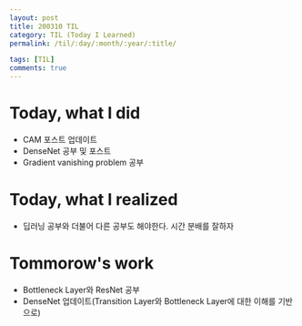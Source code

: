 ```yaml
---
layout: post
title: 200310 TIL
category: TIL (Today I Learned)
permalink: /til/:day/:month/:year/:title/

tags: [TIL]
comments: true
---
```


# Today, what I did
- CAM 포스트 업데이트
- DenseNet 공부 및 포스트
- Gradient vanishing problem 공부


# Today, what I realized
- 딥러닝 공부와 더불어 다른 공부도 해야한다. 시간 분배를 잘하자


# Tommorow's work
- Bottleneck Layer와 ResNet 공부
- DenseNet 업데이트(Transition Layer와 Bottleneck Layer에 대한 이해를 기반으로)

